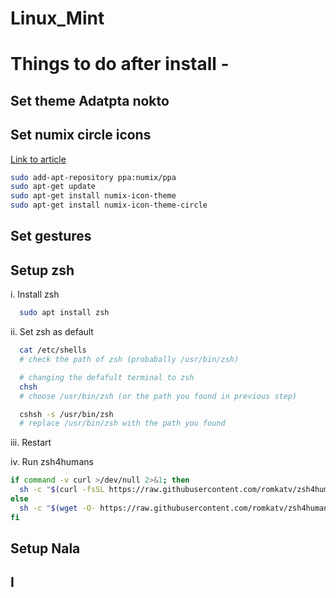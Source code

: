# Linux_Mint

# Things to do after install -

## Set theme Adatpta nokto
## Set numix circle icons
[Link to article](https://www.ubuntupit.com/install-numix-circle-icon-theme-ubuntu-linux-mint-fedora-desktop-environment/)
```.sh
sudo add-apt-repository ppa:numix/ppa
sudo apt-get update
sudo apt-get install numix-icon-theme
sudo apt-get install numix-icon-theme-circle
```

## Set gestures


## Setup zsh

i. Install zsh
```.sh
  sudo apt install zsh
```
ii. Set zsh as default 
```.sh
  cat /etc/shells
  # check the path of zsh (probabally /usr/bin/zsh) 

  # changing the defafult terminal to zsh
  chsh
  # choose /usr/bin/zsh (or the path you found in previous step)

  cshsh -s /usr/bin/zsh
  # replace /usr/bin/zsh with the path you found
```
iii. Restart

iv. Run zsh4humans
```.sh
if command -v curl >/dev/null 2>&1; then
  sh -c "$(curl -fsSL https://raw.githubusercontent.com/romkatv/zsh4humans/v5/install)"
else
  sh -c "$(wget -O- https://raw.githubusercontent.com/romkatv/zsh4humans/v5/install)"
fi
```
## Setup Nala

## I
